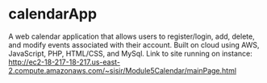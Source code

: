 # calendarApp
A web calendar application that allows users to register/login, add, delete, and modify events associated with their account. Built on cloud using AWS, JavaScript, PHP, HTML/CSS, and MySql. 
Link to site running on instance: http://ec2-18-217-18-217.us-east-2.compute.amazonaws.com/~sisir/Module5Calendar/mainPage.html
